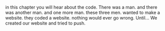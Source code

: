 in this chapter you will hear about the code.
There was a man.
and there was another man. 
and one more man.
these three men.
wanted to make a website. 
they coded a website.
nothing would ever go wrong. 
Until... We created our website and tried to push. 